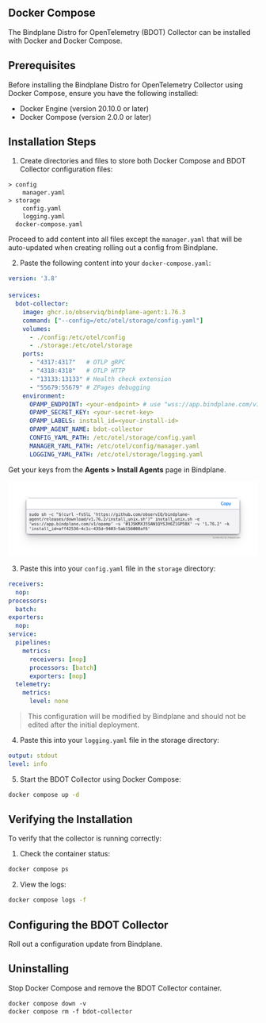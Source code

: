 
## Docker Compose

The Bindplane Distro for OpenTelemetry (BDOT) Collector can be installed with Docker and Docker Compose.

## Prerequisites

Before installing the Bindplane Distro for OpenTelemetry Collector using Docker Compose, ensure you have the following installed:

- Docker Engine (version 20.10.0 or later)
- Docker Compose (version 2.0.0 or later)

## Installation Steps

1. Create directories and files to store both Docker Compose and BDOT Collector configuration files:

```
> config
    manager.yaml
> storage
    config.yaml
    logging.yaml
  docker-compose.yaml
```

Proceed to add content into all files except the `manager.yaml` that will be auto-updated when creating rolling out a config from Bindplane.

2. Paste the following content into your `docker-compose.yaml`:

```yaml
version: '3.8'

services:
  bdot-collector:
    image: ghcr.io/observiq/bindplane-agent:1.76.3
    command: ["--config=/etc/otel/storage/config.yaml"]
    volumes:
      - ./config:/etc/otel/config
      - ./storage:/etc/otel/storage
    ports:
      - "4317:4317"   # OTLP gRPC
      - "4318:4318"   # OTLP HTTP
      - "13133:13133" # Health check extension
      - "55679:55679" # ZPages debugging
    environment:
      OPAMP_ENDPOINT: <your-endpoint> # use "wss://app.bindplane.com/v1/opamp" for Bindplane Cloud
      OPAMP_SECRET_KEY: <your-secret-key>
      OPAMP_LABELS: install_id=<your-install-id>
      OPAMP_AGENT_NAME: bdot-collector
      CONFIG_YAML_PATH: /etc/otel/storage/config.yaml
      MANAGER_YAML_PATH: /etc/otel/config/manager.yaml
      LOGGING_YAML_PATH: /etc/otel/storage/logging.yaml

```

Get your keys from the **Agents > Install Agents** page in Bindplane.

![Sample Config](assets/install-keys.png)

3. Paste this into your `config.yaml` file in the `storage` directory:

```yaml
receivers:
  nop:
processors:
  batch:
exporters:
  nop:
service:
  pipelines:
    metrics:
      receivers: [nop]
      processors: [batch]
      exporters: [nop]
  telemetry:
    metrics:
      level: none
```

> This configuration will be modified by Bindplane and should not be edited after the initial deployment.

4. Paste this into your `logging.yaml` file in the storage directory:

```yaml
output: stdout
level: info
```

5. Start the BDOT Collector using Docker Compose:

```bash
docker compose up -d
```

## Verifying the Installation

To verify that the collector is running correctly:

1. Check the container status:
```bash
docker compose ps
```

2. View the logs:
```bash
docker compose logs -f
```

## Configuring the BDOT Collector

Roll out a configuration update from Bindplane.

## Uninstalling

Stop Docker Compose and remove the BDOT Collector container.

```
docker compose down -v
docker compose rm -f bdot-collector
```

